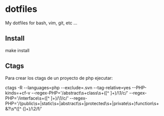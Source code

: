 dotfiles
========

My dotfiles for bash, vim, git, etc ...


Install
-------

 make install

Ctags
-----

Para crear los ctags de un proyecto de php ejecutar:

 ctags -R --languages=php --exclude=.svn --tag-relative=yes --PHP-kinds=+cf-v --regex-PHP='/abstract\s+class\s+([^ ]+)/\1/c/' --regex-PHP='/interface\s+([^ ]+)/\1/c/' --regex-PHP='/(public\s+|static\s+|abstract\s+|protected\s+|private\s+)function\s+\&?\s*([^ (]+)/\2/f/' 
